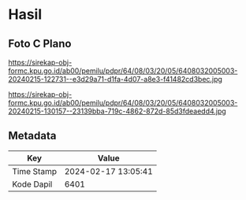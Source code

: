 # Hasil

## Foto C Plano

https://sirekap-obj-formc.kpu.go.id/ab00/pemilu/pdpr/64/08/03/20/05/6408032005003-20240215-122731--e3d29a71-d1fa-4d07-a8e3-f41482cd3bec.jpg

https://sirekap-obj-formc.kpu.go.id/ab00/pemilu/pdpr/64/08/03/20/05/6408032005003-20240215-130157--23139bba-719c-4862-872d-85d3fdeaedd4.jpg


## Metadata

| Key        | Value               |
| ---------- | ------------------- |
| Time Stamp | 2024-02-17 13:05:41 |
| Kode Dapil | 6401                |



